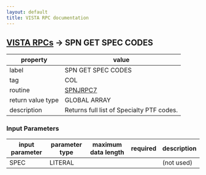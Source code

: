 ```yaml
---
layout: default
title: VISTA RPC documentation
---
```




## [VISTA RPCs](TableOfContent.md) &#8594; SPN GET SPEC CODES 

 property | value 
--- | --- 
 label | SPN GET SPEC CODES
 tag | COL
 routine | [SPNJRPC7](http://code.osehra.org/dox/Routine_SPNJRPC7_source.html)
 return value type | GLOBAL ARRAY
 description | Returns full list of Specialty PTF codes.

### Input Parameters

| input parameter | parameter type | maximum data length | required | description | 
| --- | --- | --- | --- | --- | 
| SPEC | LITERAL |  |  | (not used) | 